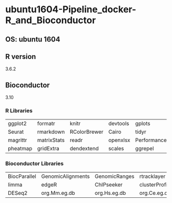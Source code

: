 # ubuntu1604-Pipeline_docker-R_and_Bioconductor

## OS: ubuntu 1604

## R version
3.6.2

## Bioconductor
3.10


### R Libraries

|  |  |  |  |  |
| --- | --- | --- | --- | --- |
| ggplot2 | formatr | knitr | devtools | gplots |
| Seurat | rmarkdown | RColorBrewer | Cairo | tidyr |
| magrittr | matrixStats | readr | openxlsx | PerformanceAnalytics |
| pheatmap | gridExtra | dendextend | scales | ggrepel |


### Bioconductor Libraries

|  |  |  |  |  |
| --- | --- | --- | --- | --- |
| BiocParallel | GenomicAlignments | GenomicRanges | rtracklayer | Rsamtools |
| limma | edgeR | ChIPseeker | clusterProfiler | APAlyzer |
| DESeq2 | org.Mm.eg.db | org.Hs.eg.db | org.Ce.eg.db | org.Dm.eg.db |
